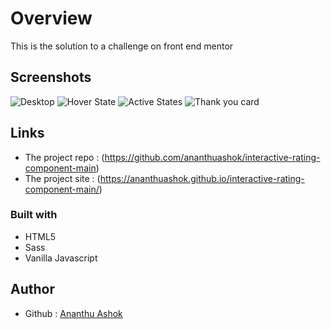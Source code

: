 
# Overview
This is the solution to a challenge on front end mentor

## Screenshots
![Desktop](./design/Screenshot%20from%202022-05-17%2012-31-22.png)
![Hover State](./design/Screenshot%20from%202022-05-17%2012-31-26.png)
![Active States](./design/Screenshot%20from%202022-05-17%2012-31-30.png)
![Thank you card](./design/Screenshot%20from%202022-05-17%2012-31-35.png)


## Links 
- The project repo : (https://github.com/ananthuashok/interactive-rating-component-main) 
- The project site : (https://ananthuashok.github.io/interactive-rating-component-main/)
  
### Built with
- HTML5 
- Sass
- Vanilla Javascript

## Author
- Github : [Ananthu Ashok](https://github.com/ananthuashok)

